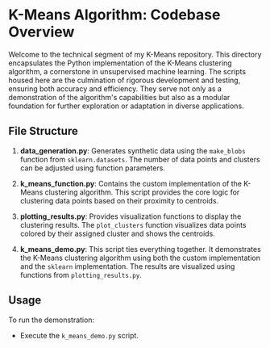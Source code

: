 # K-Means Algorithm: Codebase Overview

Welcome to the technical segment of my K-Means repository. This directory encapsulates the Python implementation of the K-Means clustering algorithm, a cornerstone in unsupervised machine learning. The scripts housed here are the culmination of rigorous development and testing, ensuring both accuracy and efficiency. They serve not only as a demonstration of the algorithm's capabilities but also as a modular foundation for further exploration or adaptation in diverse applications.

## File Structure

1. **data_generation.py**: Generates synthetic data using the `make_blobs` function from `sklearn.datasets`. The number of data points and clusters can be adjusted using function parameters.

2. **k_means_function.py**: Contains the custom implementation of the K-Means clustering algorithm. This script provides the core logic for clustering data points based on their proximity to centroids.

3. **plotting_results.py**: Provides visualization functions to display the clustering results. The `plot_clusters` function visualizes data points colored by their assigned cluster and shows the centroids.

4. **k_means_demo.py**: This script ties everything together. It demonstrates the K-Means clustering algorithm using both the custom implementation and the `sklearn` implementation. The results are visualized using functions from `plotting_results.py`.

## Usage

To run the demonstration:

- Execute the `k_means_demo.py` script.
